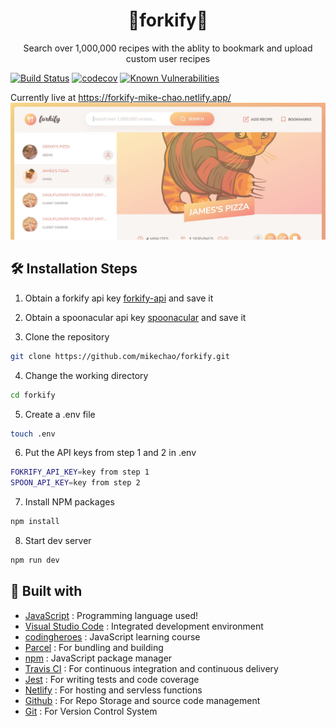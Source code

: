 <h1 align="center">🍴forkify🍴</h1>
<p align="center">
  Search over 1,000,000 recipes with the ablity to bookmark and upload custom user recipes
</p>

[![Build Status](https://app.travis-ci.com/mikechao/forkify.svg?branch=master)](https://app.travis-ci.com/mikechao/forkify) [![codecov](https://codecov.io/gh/mikechao/forkify/graph/badge.svg?token=V2CT5HWZBH)](https://codecov.io/gh/mikechao/forkify) [![Known Vulnerabilities](https://snyk.io/test/github/mikechao/forkify/badge.svg)](https://snyk.io/test/github/mikechao/forkify)

Currently live at <a href="https://forkify-mike-chao.netlify.app/">https://forkify-mike-chao.netlify.app/</a>
<img src="/readmeAssets/forkify.jpg" alt="forkify screenshot"/>

## 🛠️ Installation Steps

1. Obtain a forkify api key [forkify-api](https://forkify-api.herokuapp.com/v2) and save it

2. Obtain a spoonacular api key [spoonacular](https://spoonacular.com/food-api) and save it

3. Clone the repository

```Bash
git clone https://github.com/mikechao/forkify.git
```

4. Change the working directory

```Bash
cd forkify
```

5. Create a .env file

```Bash
touch .env
```

6. Put the API keys from step 1 and 2 in .env

```Bash
FOKRIFY_API_KEY=key from step 1
SPOON_API_KEY=key from step 2
```

7. Install NPM packages

```Bash
npm install
```

8. Start dev server

```Bash
npm run dev
```

## 👷 Built with

- [JavaScript](https://developer.mozilla.org/en-US/docs/Web/JavaScript) : Programming language used!
- [Visual Studio Code](https://code.visualstudio.com/) : Integrated development environment
- [codingheroes](https://codingheroes.io/) : JavaScript learning course
- [Parcel](https://parceljs.org/) : For bundling and building
- [npm](https://www.npmjs.com/) : JavaScript package manager
- [Travis CI](https://www.travis-ci.com/) : For continuous integration and continuous delivery
- [Jest](https://jestjs.io/) : For writing tests and code coverage
- [Netlify](https://www.netlify.com/) : For hosting and servless functions
- [Github](https://github.com/ 'Github') : For Repo Storage and source code management
- [Git](https://git-scm.com/ 'Git') : For Version Control System
